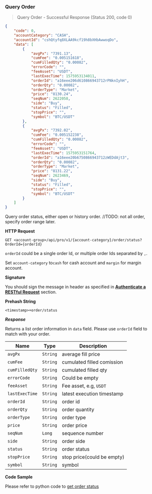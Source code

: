 ###
### Query Order

> Query Order - Successful Response (Status 200, code 0)

```json
{
    "code": 0,
    "accountCategory": "CASH",
    "accountId": "cshQtyfq8XLAA9kcf19h8bXHbAwwoqDo",
    "data": [
        {
            "avgPx": "7391.13",
            "cumFee": "0.005151618",
            "cumFilledQty": "0.00082",
            "errorCode": "",
            "feeAsset": "USDT",
            "lastExecTime": 1575953134011,
            "orderId": "a16eee206d610866943712rPNknIyhH",
            "orderQty": "0.00082",
            "orderType": "Market",
            "price": "8130.24",
            "seqNum": 2622058,
            "side": "Buy",
            "status": "Filled",
            "stopPrice": "",
            "symbol": "BTC/USDT"
        },
        {
            "avgPx": "7392.02",
            "cumFee": "0.005152238",
            "cumFilledQty": "0.00082",
            "errorCode": "",
            "feeAsset": "USDT",
            "lastExecTime": 1575953151764,
            "orderId": "a16eee20b6750866943712zWEDdAjt3",
            "orderQty": "0.00082",
            "orderType": "Market",
            "price": "8131.22",
            "seqNum": 2623469,
            "side": "Buy",
            "status": "Filled",
            "stopPrice": "",
            "symbol": "BTC/USDT"
        }
    ]
}
```

Query order status, either open or history order. //TODO: not all order, specify order range later.

**HTTP Request**

`GET <account-group>/api/pro/v1/{account-category}/order/status?OrderId={orderId}`

`orderId` could be a single order Id, or multiple order Ids separated by `,`. 

Set `account-category` to`cash` for cash account and `margin` for margin account. 

**Signature**

You should sign the message in header as specified in [**Authenticate a RESTful Request**](#sign-request) section.

**Prehash String**

`<timestamp>+order/status`

***Response***

Returns a list order information in `data` field. Please use `orderId` field to match with your order.

Name           | Type     | Description
---------------|----------|-------------- 
`avgPx`        | `String` | average fill price
`cumFee`       | `String` | cumulated filled comission
`cumFilledQty` | `String` | cumulated filled qty
`errorCode`    | `String` | Could be empty
`feeAsset`     | `String` | Fee asset, e.g, `USDT`
`lastExecTime` | `String` | latest execution timestamp
`orderId`      | `String` | order id
`orderQty`     | `String` | order quantity
`orderType`    | `String` | order type
`price`        | `String` | order price
`seqNum`       | `Long`   | sequence number
`side`         | `String` | order side
`status`       | `String` | order status
`stopPrice`    | `String` | stop price(could be empty)
`symbol`       | `String` | symbol


**Code Sample**

Please refer to python code to [get order status](https://github.com/bitmax-exchange/bitmax-pro-api-demo/blob/master/python/query_order.py)
